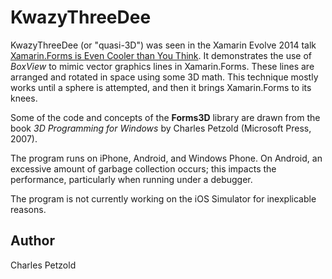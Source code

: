 KwazyThreeDee
=============

KwazyThreeDee (or "quasi-3D") was seen in the Xamarin Evolve 2014 talk
[Xamarin.Forms is Even Cooler than You Think](https://www.youtube.com/watch?v=79SdhVjBwh0). 
It demonstrates the use of *BoxView* to mimic vector graphics lines
in Xamarin.Forms. These lines are arranged and rotated in space using some 3D math. This
technique mostly works until a sphere is attempted, and then it brings Xamarin.Forms to its knees.

Some of the code and concepts of the **Forms3D** library are drawn from the book *3D Programming
for Windows* by Charles Petzold (Microsoft Press, 2007).

The program runs on iPhone, Android, and Windows Phone.
On Android, an excessive amount of garbage collection occurs; this impacts the 
performance, particularly when running under a debugger.

The program is not currently working on the iOS Simulator for inexplicable reasons.

Author
------

Charles Petzold
